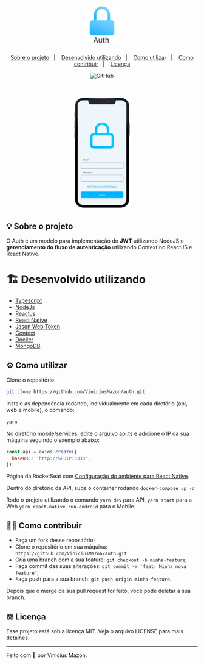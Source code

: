 <h1 align="center">
    <img alt="Auth" title="Auth" src="docs/logo.png"  width="20%"/>
</h1>
<p align="center">
  <a href="#-sobre-o-projeto">Sobre o projeto</a>&nbsp;&nbsp;&nbsp;|&nbsp;&nbsp;&nbsp;
  <a href="#-desenvolvido-utilizando">Desenvolvido utilizando</a>&nbsp;&nbsp;&nbsp;|&nbsp;&nbsp;&nbsp;
  <a href="#-como-utilizar">Como utilizar</a>&nbsp;&nbsp;&nbsp;|&nbsp;&nbsp;&nbsp;
  <a href="#-como-contribuir">Como contribuir</a>&nbsp;&nbsp;&nbsp;|&nbsp;&nbsp;&nbsp;
  <a href="#-licença">Licença</a>
</p>
<p align="center">
	<img alt="GitHub" src="https://img.shields.io/github/license/ViniciusMazon/auth?style=flat-square">
</p>

</br>

<p align="center">
  <img alt="Auth" src="docs/mobile.png" width="30%">
</p>








## 💡 Sobre o projeto

O Auth é um modelo para implementação do **JWT** utilizando NodeJS e **gerenciamento do fluxo de autenticação** utilizando Context no ReactJS e React Native.



# 🏗️ Desenvolvido utilizando

* [Typescript](https://www.typescriptlang.org)
* [NodeJs](https://nodejs.org/en/)
* [ReactJs](https://reactjs.org)
* [React Native](https://reactnative.dev)
* [Jason Web Token](https://jwt.io)
* [Context](https://pt-br.reactjs.org/docs/context.html)
* [Docker](https://www.docker.com)
* [MongoDB](https://www.mongodb.com)



## ⚙️ Como utilizar

Clone o repositório:

```bash
git clone https://github.com/ViniciusMazon/auth.git
```

Instale as dependência rodando, individualmente em cada diretório (api, web e mobile), o comando: 

```bash
yarn
```


No diretório mobile/services, edite o arquivo api.ts e adicione o IP da sua máquina seguindo o exemplo abaixo:

```javascript
const api = axios.create({
  baseURL: 'http://SEUIP:3333',
});
```

Página da RocketSeat com [Configuração do ambiente para React Native](https://react-native.rocketseat.dev).

Dentro do diretório da API, suba o container rodando `docker-compose up -d`

Rode o projeto utilizando o comando ``yarn dev`` para API, ``yarn start`` para a Web `yarn react-native run-android` para o Mobile.



## 🖖🏻 Como contribuir

- Faça um fork desse repositório;
- Clone o repositório em sua máquina: `https://github.com/ViniciusMazon/auth.git`
- Cria uma branch com a sua feature: `git checkout -b minha-feature`;
- Faça commit das suas alterações: `git commit -m 'feat: Minha nova feature'`;
- Faça push para a sua branch: `git push origin minha-feature`.

Depois que o merge da sua pull request for feito, você pode deletar a sua branch.



## ⚖️ Licença

Esse projeto está sob a licença MIT. Veja o arquivo LICENSE para mais detalhes.



---

Feito com 🖤 por Vinicius Mazon.
